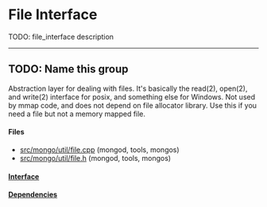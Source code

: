 # File Interface
TODO: file\_interface description


-------------

## TODO: Name this group
Abstraction layer for dealing with files. It's basically the read(2), open(2), and write(2)  interface for posix, and something else for Windows. Not used by mmap code, and does not depend  on file allocator library. Use this if you need a file but not a memory mapped file.

#### Files
- [src/mongo/util/file.cpp](https://github.com/mongodb/mongo/tree/r2.6.0/src/mongo/util/file.cpp)   (mongod, tools, mongos)
- [src/mongo/util/file.h](https://github.com/mongodb/mongo/tree/r2.6.0/src/mongo/util/file.h)   (mongod, tools, mongos)

#### [Interface](interface/0)

#### [Dependencies](dependencies/0)
